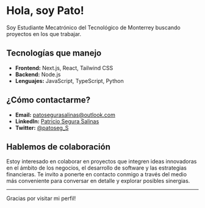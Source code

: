 # Hola, soy Pato! 

Soy Estudiante Mecatrónico del Tecnológico de Monterrey buscando proyectos en los que trabajar. 

##  Tecnologías que manejo
- **Frontend:** Next.js, React, Tailwind CSS
- **Backend:** Node.js
- **Lenguajes:** JavaScript, TypeScript, Python

## ¿Cómo contactarme?
- **Email:** patosegurasalinas@outlook.com
- **LinkedIn:** [Patricio Segura Salinas](https://www.linkedin.com/in/patricio-segura-salinas-916150268/)
- **Twitter:** [@patoseg_S](https://x.com/patoseg_S)

##  Hablemos de colaboración
Estoy interesado en colaborar en proyectos que integren ideas innovadoras en el ámbito de los negocios, el desarrollo de software y las estrategias financieras. Te invito a ponerte en contacto conmigo a través del medio más conveniente para conversar en detalle y explorar posibles sinergias.

---

Gracias por visitar mi perfil!
